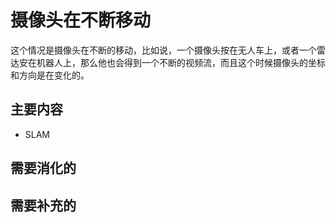 # 摄像头在不断移动

这个情况是摄像头在不断的移动，比如说，一个摄像头按在无人车上，或者一个雷达安在机器人上，那么他也会得到一个不断的视频流，而且这个时候摄像头的坐标和方向是在变化的。

## 主要内容

- SLAM

## 需要消化的





## 需要补充的
